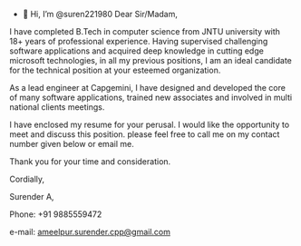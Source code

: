 - 👋 Hi, I’m @suren221980
Dear Sir/Madam,

I have completed B.Tech in computer science from JNTU university with 18+ years of professional experience. Having supervised challenging software applications and acquired deep knowledge in cutting edge microsoft technologies, in all my previous positions, I am an ideal candidate for the technical position at your esteemed organization.

As a lead engineer at Capgemini, I have designed and developed the core of many software applications, trained new associates and involved in multi national clients meetings.

I have enclosed my resume for your perusal. I would like the opportunity to meet and discuss this position. please feel free to call me on my contact number given below or email me.

Thank you for your time and consideration.

Cordially,

Surender A,

Phone: +91 9885559472 

e-mail: ameelpur.surender.cpp@gmail.com

<!---
suren221980/suren221980 is a ✨ special ✨ repository because its `README.md` (this file) appears on your GitHub profile.
You can click the Preview link to take a look at your changes.
--->
